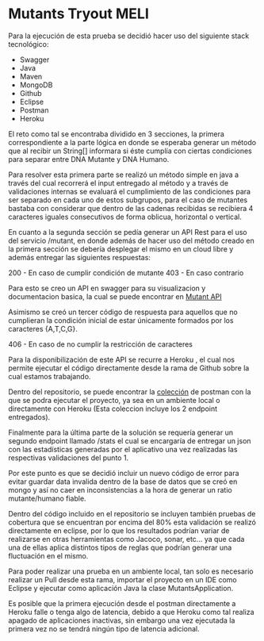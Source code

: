 # Mutants Tryout MELI

Para la ejecución de esta prueba se decidió hacer uso del siguiente stack tecnológico:

- Swagger
- Java 
- Maven
- MongoDB
- Github
- Eclipse
- Postman 
- Heroku

El reto como tal se encontraba dividido en 3 secciones, la primera correspondiente a la parte lógica en donde se esperaba generar un método que al recibir un String[] informara si éste cumplía con ciertas condiciones para separar entre DNA Mutante y DNA Humano.

Para resolver esta primera parte se realizó un método simple en java a través del cual recorrerá el input entregado al método y a través de validaciones internas se evaluará el cumplimiento de las condiciones para ser separado en cada uno de estos subgrupos, para el caso de mutantes bastaba con considerar que dentro de las cadenas recibidas se recibiera 4 caracteres iguales consecutivos de forma oblicua, horizontal o vertical.

En cuanto a la segunda sección se pedía generar un API Rest para el uso del servicio /mutant, en donde además de hacer uso del método creado en la primera sección se debería desplegar el mismo en un cloud libre y además entregar las siguientes respuestas:

200 - En caso de cumplir condición de mutante
403 - En caso contrario

Para esto se creo un API en swagger para su visualizacion y documentacion basica, la cual se puede encontrar en [Mutant API](https://app.swaggerhub.com/apis/pruebaMeli/Mutants/1.0.0)

Asimismo se creó un tercer código de respuesta para aquellos que no cumplieran la condición inicial de estar únicamente formados por los caracteres {A,T,C,G}.

406 - En caso de no cumplir la restricción de caracteres

Para la disponibilización de este API se recurre a Heroku , el cual nos permite ejecutar el código directamente desde la rama de Github sobre la cual estamos trabajando.

Dentro del repositorio, se puede encontrar la [colección](https://github.com/lae287/MutantsManagement/blob/master/MELI.postman_collection.json) de postman con la que se podra ejecutar el proyecto, ya sea en un ambiente local o directamente con Heroku (Esta coleccion incluye los 2 endpoint entregados).

Finalmente para la última parte de la solución se requería generar un segundo endpoint llamado /stats el cual se encargaría de entregar un json con las estadísticas generadas por el aplicativo una vez realizadas las respectivas validaciones del punto 1.

Por este punto es que se decidió incluir un nuevo código de error para evitar guardar data invalida dentro de la base de datos que se creó en mongo y así no caer en inconsistencias a la hora de generar un ratio mutante/humano fiable.

Dentro del código incluido en el repositorio se incluyen también pruebas de cobertura que se encuentran por encima del 80% esta validación se realizó directamente en eclipse, por lo que los resultados podrían variar de realizarse en otras herramientas como Jacoco, sonar, etc… ya que cada una de ellas aplica distintos tipos de reglas que podrían generar una fluctuación en el mismo.

Para poder realizar una prueba en un ambiente local, tan solo es necesario realizar un Pull desde esta rama, importar el proyecto en un IDE como Eclipse y ejecutar como aplicación Java la clase MutantsApplication.

Es posible que la primera ejecución desde el postman directamente a Heroku falle o tenga algo de latencia, debido a que Heroku como tal realiza apagado de aplicaciones inactivas, sin embargo una vez ejecutada la primera vez no se tendrá ningún tipo de latencia adicional.

